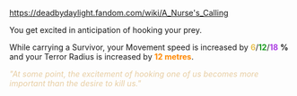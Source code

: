 https://deadbydaylight.fandom.com/wiki/A_Nurse's_Calling

You get excited in anticipation of hooking your prey.
<p>While carrying a Survivor, your Movement speed is increased by <span class="clr" style="color: #e8c252;"><b>6</b></span>/<span class="clr" style="color: #199b1e;"><b>12</b></span>/<span class="clr" style="color: #ac3ee3;"><b>18</b></span> <b>%</b> and your Terror Radius  is increased by <b><span class="clr clr6" style="color: #ff8800 ;">12 metres</span></b>.
</p><p><i><span class="clr clr9" style="color: #e7cda2 ;">"At some point, the excitement of hooking one of us becomes more important than the desire to kill us."</span></i>
</p>